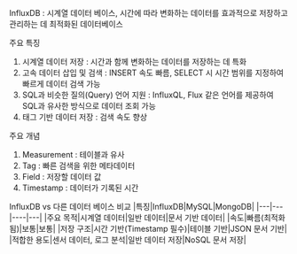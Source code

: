 InfluxDB : 시계열 데이터 베이스, 시간에 따라 변화하는 데이터를 효과적으로 저장하고 관리하는 데 최적화된 데이터베이스

주요 특징
1) 시계열 데이터 저장 : 시간과 함께 변화하는 데이터를 저장하는 데 특화
2) 고속 데이터 삽입 및 검색 : INSERT 속도 빠름, SELECT 시 시간 범위를 지정하여 빠르게 데이터 검색 가능
3) SQL과 비슷한 질의(Query) 언어 지원 : InfluxQL, Flux 같은 언어를 제공하여 SQL과 유사한 방식으로 데이터 조회 가능
4) 태그 기반 데이터 저장 : 검색 속도 향상

주요 개념
1) Measurement : 테이블과 유사
2) Tag : 빠른 검색을 위한 메타데이터
3) Field : 저장할 데이터 값
4) Timestamp : 데이터가 기록된 시간

InfluxDB vs 다른 데이터 베이스 비교
|특징|InfluxDB|MySQL|MongoDB|
|---|---|----|---|
|주요 목적|시계열 데이터|일반 데이터|문서 기반 데이터|
|속도|빠름(최적화됨)|보통|보통|
|저장 구조|시간 기반(Timestamp 필수)|테이블 기반|JSON 문서 기반|
|적합한 용도|센서 데이터, 로그 분석|일반 데이터 저장|NoSQL 문서 저장|
